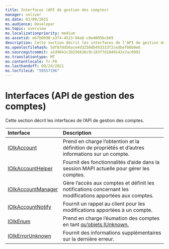 ```yaml
---
title: Interfaces (API de gestion des comptes)
manager: soliver
ms.date: 03/09/2015
ms.audience: Developer
ms.topic: overview
ms.localizationpriority: medium
ms.assetid: e67b0690-a3f4-4523-94a6-c0e4005bcb69
description: Cette section décrit les interfaces de l’API de gestion des comptes.
ms.openlocfilehash: 5df87dd56ace4d3250db493333f2cedbef80b9e6
ms.sourcegitcommit: a1d9041c20256616c9c183f7d1049142a7ac6991
ms.translationtype: MT
ms.contentlocale: fr-FR
ms.lasthandoff: 09/24/2021
ms.locfileid: "59557196"
---
```

# <a name="interfaces-account-management-api"></a>Interfaces (API de gestion des comptes)

Cette section décrit les interfaces de l’API de gestion des comptes.
  
|**Interface**|**Description**|
|:-----|:-----|
|[IOlkAccount](iolkaccount.md) <br/> |Prend en charge l’obtention et la définition de propriétés et d’autres informations sur un compte.  <br/> |
|[IOlkAccountHelper](iolkaccounthelper.md) <br/> |Fournit des fonctionnalités d’aide dans la session MAPI actuelle pour gérer les comptes.  <br/> |
|[IOlkAccountManager](iolkaccountmanager.md) <br/> |Gère l’accès aux comptes et définit les notifications concernant les modifications apportées aux comptes.  <br/> |
|[IOlkAccountNotify](iolkaccountnotify.md) <br/> |Fournit un rappel au client pour les modifications apportées à un compte.  <br/> |
|[IOlkEnum](iolkenum.md) <br/> |Prend en charge l’éumation des comptes en tant [qu’objets IUnknown.](https://docs.microsoft.com/windows/desktop/api/unknwn/nn-unknwn-iunknown)  <br/> |
|[IOlkErrorUnknown](iolkerrorunknown.md) <br/> |Fournit des informations supplémentaires sur la dernière erreur.  <br/> |
   

